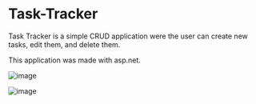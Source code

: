 # Task-Tracker

Task Tracker is a simple CRUD application were the user can create new tasks, edit them, and delete them.

This application was made with asp.net.

![image](https://user-images.githubusercontent.com/13931384/233822915-3e914700-5f9e-458d-9e94-82b5b4892017.png)

![image](https://user-images.githubusercontent.com/13931384/233822935-27435832-eb70-4ca9-a2f1-daf76d2f3954.png)
